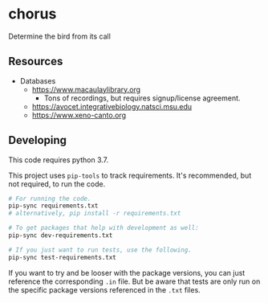 # chorus
Determine the bird from its call

## Resources

* Databases
    * https://www.macaulaylibrary.org
        * Tons of recordings, but requires signup/license agreement.
    * https://avocet.integrativebiology.natsci.msu.edu
    * https://www.xeno-canto.org

## Developing

This code requires python 3.7.

This project uses `pip-tools` to track requirements. It's recommended, but not required, to run the code.

```bash
# For running the code.
pip-sync requirements.txt
# alternatively, pip install -r requirements.txt

# To get packages that help with development as well:
pip-sync dev-requirements.txt

# If you just want to run tests, use the following.
pip-sync test-requirements.txt
```

If you want to try and be looser with the package versions, you can just reference the corresponding `.in` file. But be aware that tests are only run on the specific package versions referenced in the `.txt` files.
